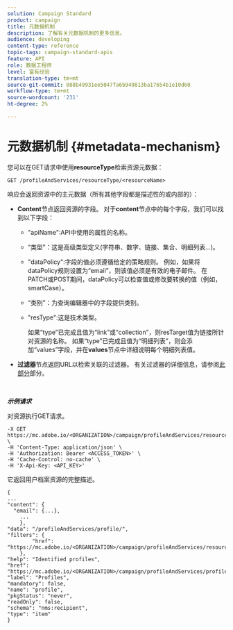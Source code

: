 ```yaml
---
solution: Campaign Standard
product: campaign
title: 元数据机制
description: 了解有关元数据机制的更多信息。
audience: developing
content-type: reference
topic-tags: campaign-standard-apis
feature: API
role: 数据工程师
level: 富有经验
translation-type: tm+mt
source-git-commit: 088b49931ee5047fa6b949813ba17654b1e10d60
workflow-type: tm+mt
source-wordcount: '231'
ht-degree: 2%

---
```



# 元数据机制 {#metadata-mechanism}

您可以在GET请求中使用&#x200B;**resourceType**&#x200B;检索资源元数据：

`GET /profileAndServices/resourceType/<resourceName>`

响应会返回资源中的主元数据（所有其他字段都是描述性的或内部的）：

* **Content**&#x200B;节点返回资源的字段。 对于&#x200B;**content**&#x200B;节点中的每个字段，我们可以找到以下字段：

   * &quot;apiName&quot;:API中使用的属性的名称。
   * “类型”：这是高级类型定义(字符串、数字、链接、集合、明细列表...)。
   * &quot;dataPolicy&quot;:字段的值必须遵循给定的策略规则。 例如，如果将dataPolicy规则设置为“email”，则该值必须是有效的电子邮件。 在PATCH或POST期间，dataPolicy可以检查值或修改要转换的值（例如，smartCase）。
   * “类别”：为查询编辑器中的字段提供类别。
   * &quot;resType&quot;:这是技术类型。

      如果“type”已完成且值为“link”或“collection”，则resTarget值为链接所针对资源的名称。
如果“type”已完成且值为“明细列表”，则会添加“values”字段，并在**values**&#x200B;节点中详细说明每个明细列表值。

* **过滤器**&#x200B;节点返回URL以检索关联的过滤器。 有关过滤器的详细信息，请参阅[此部分](../../api/using/filtering.md)部分。

<!-- créer une section au même niveau sur les liens -->
<!-- dans l'exemple: birthdate, email +  mettre 2 liens : un de type 1-1 , 1-N
si on prend l'exemple de l'org unit, on aura un bon exemple lien -->
<!-- plus reparler du node Data -->

<br/>

***示例请求***

对资源执行GET请求。

```
-X GET https://mc.adobe.io/<ORGANIZATION>/campaign/profileAndServices/resourceType/profile \
-H 'Content-Type: application/json' \
-H 'Authorization: Bearer <ACCESS_TOKEN>' \
-H 'Cache-Control: no-cache' \
-H 'X-Api-Key: <API_KEY>'
```

它返回用户档案资源的完整描述。

```
{
...
"content": {
  "email": {...},
    ...
    },
"data": "/profileAndServices/profile/",
"filters": {
        "href": "https://mc.adobe.io/<ORGANIZATION>/campaign/profileAndServices/resourceType/<PKEY>"
    },
"help": "Identified profiles",
"href": "https://mc.adobe.io/<ORGANIZATION>/campaign/profileAndServices/profile/metadata",
"label": "Profiles",
"mandatory": false,
"name": "profile",
"pkgStatus": "never",
"readOnly": false,
"schema": "nms:recipient",
"type": "item"
}
```
